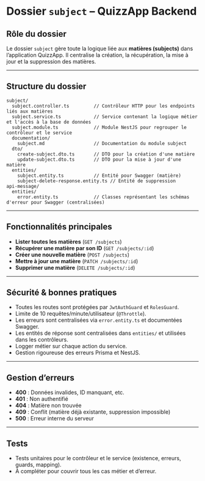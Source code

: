 # Dossier `subject` – QuizzApp Backend

## Rôle du dossier

Le dossier `subject` gère toute la logique liée aux **matières (subjects)** dans l’application QuizzApp.
Il centralise la création, la récupération, la mise à jour et la suppression des matières.

---

## Structure du dossier

```
subject/
  subject.controller.ts         // Contrôleur HTTP pour les endpoints liés aux matières
  subject.service.ts            // Service contenant la logique métier et l'accès à la base de données
  subject.module.ts             // Module NestJS pour regrouper le contrôleur et le service
  documentation/
    subject.md                  // Documentation du module subject
  dto/
    create-subject.dto.ts       // DTO pour la création d'une matière
    update-subject.dto.ts       // DTO pour la mise à jour d'une matière
  entities/
    subject.entity.ts           // Entité pour Swagger (matière)
    subject-delete-response.entity.ts // Entité de suppression
api-message/
  entities/
    error.entity.ts             // Classes représentant les schémas d'erreur pour Swagger (centralisées)
```

---

## Fonctionnalités principales

- **Lister toutes les matières** (`GET /subjects`)
- **Récupérer une matière par son ID** (`GET /subjects/:id`)
- **Créer une nouvelle matière** (`POST /subjects`)
- **Mettre à jour une matière** (`PATCH /subjects/:id`)
- **Supprimer une matière** (`DELETE /subjects/:id`)

---

## Sécurité & bonnes pratiques

- Toutes les routes sont protégées par `JwtAuthGuard` et `RolesGuard`.
- Limite de 10 requêtes/minute/utilisateur (`@Throttle`).
- Les erreurs sont centralisées via `error.entity.ts` et documentées Swagger.
- Les entités de réponse sont centralisées dans `entities/` et utilisées dans les contrôleurs.
- Logger métier sur chaque action du service.
- Gestion rigoureuse des erreurs Prisma et NestJS.

---

## Gestion d’erreurs

- **400** : Données invalides, ID manquant, etc.
- **401** : Non authentifié
- **404** : Matière non trouvée
- **409** : Conflit (matière déjà existante, suppression impossible)
- **500** : Erreur interne du serveur

---

## Tests

- Tests unitaires pour le contrôleur et le service (existence, erreurs, guards, mapping).
- À compléter pour couvrir tous les cas métier et d’erreur.
